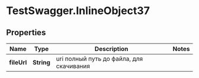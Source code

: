 # TestSwagger.InlineObject37

## Properties

Name | Type | Description | Notes
------------ | ------------- | ------------- | -------------
**fileUrl** | **String** | uri полный путь до файла, для скачивания | 


